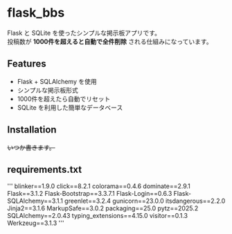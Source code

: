 # flask_bbs

Flask と SQLite を使ったシンプルな掲示板アプリです。  
投稿数が **1000件を超えると自動で全件削除** される仕組みになっています。

## Features
- Flask + SQLAlchemy を使用
- シンプルな掲示板形式
- 1000件を超えたら自動でリセット
- SQLite を利用した簡単なデータベース

## Installation
~~いつか書きます。~~

## requirements.txt
'''
﻿blinker==1.9.0
click==8.2.1
colorama==0.4.6
dominate==2.9.1
Flask==3.1.2
Flask-Bootstrap==3.3.7.1
Flask-Login==0.6.3
Flask-SQLAlchemy==3.1.1
greenlet==3.2.4
gunicorn==23.0.0
itsdangerous==2.2.0
Jinja2==3.1.6
MarkupSafe==3.0.2
packaging==25.0
pytz==2025.2
SQLAlchemy==2.0.43
typing_extensions==4.15.0
visitor==0.1.3
Werkzeug==3.1.3
'''
